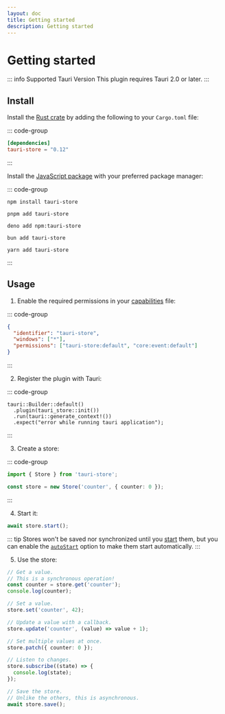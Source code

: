 ```yaml
---
layout: doc
title: Getting started
description: Getting started
---
```


# Getting started

::: info Supported Tauri Version
This plugin requires Tauri 2.0 or later.
:::

## Install

Install the [Rust crate](https://crates.io/crates/tauri-store) by adding the following to your `Cargo.toml` file:

::: code-group

```toml [src-tauri/Cargo.toml]
[dependencies]
tauri-store = "0.12"
```

:::

Install the [JavaScript package](https://www.npmjs.com/package/tauri-store) with your preferred package manager:

::: code-group

```shell [npm]
npm install tauri-store
```

```shell [pnpm]
pnpm add tauri-store
```

```shell [deno]
deno add npm:tauri-store
```

```shell [bun]
bun add tauri-store
```

```shell [yarn]
yarn add tauri-store
```

:::

## Usage

1. Enable the required permissions in your [capabilities](https://tauri.app/security/capabilities/) file:

::: code-group

```json [src-tauri/capabilities/tauri-store.json]
{
  "identifier": "tauri-store",
  "windows": ["*"],
  "permissions": ["tauri-store:default", "core:event:default"]
}
```

:::

2. Register the plugin with Tauri:

::: code-group

```rust{2} [src-tauri/src/lib.rs]
tauri::Builder::default()
  .plugin(tauri_store::init())
  .run(tauri::generate_context!())
  .expect("error while running tauri application");
```

:::

3. Create a store:

::: code-group

```typescript [src/stores/counter.ts]
import { Store } from 'tauri-store';

const store = new Store('counter', { counter: 0 });
```

:::

4. Start it:

```typescript
await store.start();
```

::: tip
Stores won't be saved nor synchronized until you [start](https://tb.dev.br/tauri-store/js-docs/tauri-store/classes/Store.html#start) them, but you can enable the [`autoStart`](https://tb.dev.br/tauri-store/js-docs/tauri-store/interfaces/StoreFrontendOptions.html#autostart) option to make them start automatically.
:::

5. Use the store:

```typescript
// Get a value.
// This is a synchronous operation!
const counter = store.get('counter');
console.log(counter);

// Set a value.
store.set('counter', 42);

// Update a value with a callback.
store.update('counter', (value) => value + 1);

// Set multiple values at once.
store.patch({ counter: 0 });

// Listen to changes.
store.subscribe((state) => {
  console.log(state);
});

// Save the store.
// Unlike the others, this is asynchronous.
await store.save();
```
